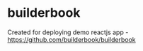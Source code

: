 # builderbook
Created for deploying demo reactjs app - https://github.com/builderbook/builderbook  
